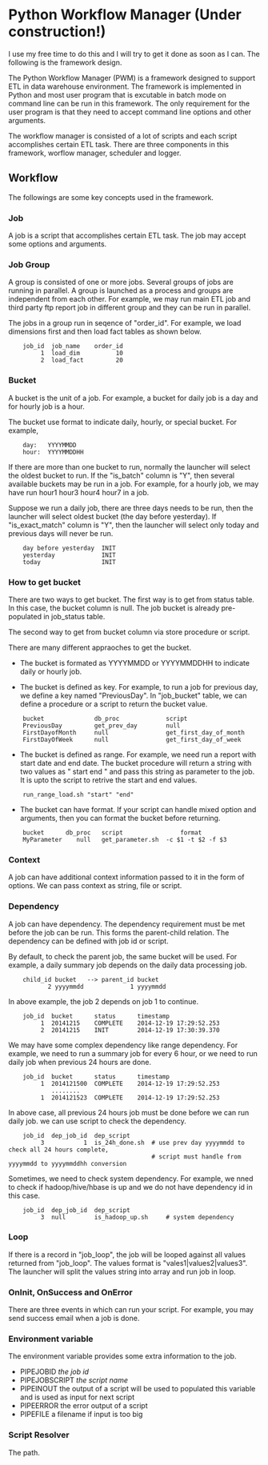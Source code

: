 # Python Workflow Manager (Under construction!)

I use my free time to do this and I will try to get it done as soon as I can. The following is the framework design.

The Python Workflow Manager (PWM) is a framework designed to support ETL in data warehouse environment. The framework is implemented in Python and most user program that is excutable in batch mode on command line can be run in this framework. The only requirement for the user program is that they need to accept command line options and other arguments.

The workflow manager is consisted of a lot of scripts and each script accomplishes certain ETL task. There are three components in this framework, worflow manager, scheduler and logger.

## Workflow

The followings are some key concepts used in the framework.  

### Job

A job is a script that accomplishes certain ETL task. The job may accept some options and arguments. 

### Job Group

A group is consisted of one or more jobs. Several groups of jobs are running in parallel. A group is launched as a process and groups are independent from each other. For example, we may run main ETL job and third party ftp report job in different group and they can be run in parallel.

The jobs in a group run in seqence of "order_id". For example, we load dimensions first and then load fact tables as shown below.

```
    job_id  job_name    order_id
         1  load_dim          10
         2  load_fact         20
```

### Bucket

A bucket is the unit of a job. For example, a bucket for daily job is a day and for hourly job is a hour.

The bucket use format to indicate daily, hourly, or special bucket. For example,

```
    day:   YYYYMMDD
    hour:  YYYYMMDDHH
```

If there are more than one bucket to run, normally the launcher will select the oldest bucket to run. If the "is_batch" column is "Y", then several available buckets may be run in a job. For example, for a hourly job, we may have run hour1 hour3 hour4 hour7 in a job.

Suppose we run a daily job, there are three days needs to be run, then the launcher will select oldest bucket (the day before yesterday). If "is_exact_match" column is "Y", then the launcher will select only today and previous days will never be run. 

```
    day before yesterday  INIT
    yesterday             INIT
    today                 INIT
```

### How to get bucket

There are two ways to get bucket. The first way is to get from status table. In this case, the bucket column is null. The job bucket is already pre-populated in job_status table.

The second way to get from bucket column via store procedure or script. 

There are many different appraoches to get the bucket.
	
- The bucket is formated as YYYYMMDD or YYYYMMDDHH to indicate daily or hourly job.

- The bucket is defined as key. For example, to run a job for previous day, we define a key named "PreviousDay". In "job_bucket" table, we can define a procedure or a script to return the bucket value.

```
    bucket              db_proc             script
    PreviousDay         get_prev_day        null
    FirstDayofMonth     null                get_first_day_of_month
    FirstDayOfWeek      null                get_first_day_of_week
```

- The bucket is defined as range. For example, we need run a report with start date and end date. The bucket procedure will return a string with two values as " start end " and pass this string as parameter to the job. It is upto the script to retrive the start and end values.  

```
    run_range_load.sh "start" "end"
```
	
- The bucket can have format. If your script can handle mixed option and arguments, then you can format the bucket before returning. 

```
    bucket      db_proc   script				format
    MyParameter    null   get_parameter.sh	-c $1 -t $2 -f $3
```

### Context
    
A job can have additional context information passed to it in the form of options. We can pass context as string, file or script. 

### Dependency

A job can have dependency. The dependency requirement must be met before the job can be run. This forms the parent-child relation. The dependency can be defined with job id or script. 

By default, to check the parent job, the same bucket will be used. For example, a daily summary job depends on the daily data processing job. 

```
    child_id bucket   --> parent_id bucket
           2 yyyymmdd	          1 yyyymmdd
```

In above example, the job 2 depends on job 1 to continue.

```
    job_id	bucket		status		timestamp
         1	20141215	COMPLETE	2014-12-19 17:29:52.253
	     2	20141215	INIT		2014-12-19 17:30:39.370
```

We may have some complex dependency like range dependency. For example, we need to run a summary job for every 6 hour, or we need to run daily job when previous 24 hours are done. 

```
    job_id	bucket		status		timestamp
         1	2014121500	COMPLETE	2014-12-19 17:29:52.253
         	........
         1	2014121523	COMPLETE	2014-12-19 17:29:52.253
```

In above case, all previous 24 hours job must be done before we can run daily job. we can use script to check the dependency.

```
    job_id	dep_job_id	dep_script
         3		     1	is_24h_done.sh	# use prev day yyyymmdd to check all 24 hours complete,
                                        # script must handle from yyyymmdd to yyyymmddhh conversion
```

Sometimes, we need to check system dependency. For example, we nned to check if hadoop/hive/hbase is up and we do not have dependency id in this case.

```
    job_id	dep_job_id	dep_script
         3	null		is_hadoop_up.sh		# system dependency
```

### Loop 
	
If there is a record in "job_loop", the job will be looped against all values returned from "job_loop". The values format is "vales1|values2|values3". The launcher will split the values string into array and run job in loop.

### OnInit, OnSuccess and OnError

There are three events in which can run your script. For example, you may send success email when a job is done.

### Environment variable

The environment variable provides some extra information to the job.

- PIPEJOBID       _the job id_
- PIPEJOBSCRIPT   _the script name_
- PIPEINOUT       the output of a script will be used to populated this variable and is used as input for next script
- PIPEERROR       the error output of a script
- PIPEFILE        a filename if input is too big 

### Script Resolver

The path.

